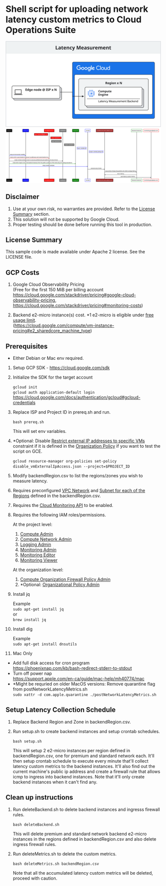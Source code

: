 # Shell script for uploading network latency custom metrics to Cloud Operations Suite

![screenshot](Architecture.svg)
![screenshot](Sequence.svg)

## Disclaimer

1. Use at your own risk, no warranties are provided. Refer to the [License Summary](#license-summary) section.
2. This solution will not be supported by Google Cloud.
3. Proper testing should be done before running this tool in production.

## License Summary

This sample code is made available under Apache 2 license. See the LICENSE file.

## GCP Costs

1. Google Cloud Observability Pricing  
(Free for the first 150 MiB per billing account https://cloud.google.com/stackdriver/pricing#google-cloud-observability-pricing, https://cloud.google.com/stackdriver/pricing#monitoring-costs)

1. Backend e2-micro instance(s) cost.
   *1 e2-micro is eligible under [free usage limit](https://cloud.google.com/free/docs/gcp-free-tier).  
   (https://cloud.google.com/compute/vm-instance-pricing#e2_sharedcore_machine_type)

## Prerequisites

* Either Debian or Mac env required.

1. Setup GCP SDK - <https://cloud.google.com/sdk>

1. Initialize the SDK for the target account

   `gcloud init`  
   `gcloud auth application-default login`  
   <https://cloud.google.com/docs/authentication/gcloud#gcloud-credentials>

1. Replace ISP and Project ID in prereq.sh and run.

   `bash prereq.sh`

   This will set env variables.

1. *Optional: Disable [Restrict external IP addresses to specific VMs](https://cloud.google.com/compute/docs/ip-addresses/configure-static-external-ip-address#disableexternalip) constraint if it is defined in the [Organization Policy](https://cloud.google.com/resource-manager/docs/organization-policy/overview) if you want to test the script on GCE.

   `gcloud resource-manager org-policies set-policy disable_vmExternalIpAccess.json --project=$PROJECT_ID`

1. Modify backendRegion.csv to list the regions/zones you wish to measure latency.

1. Requires preconfigured [VPC Network](https://cloud.google.com/vpc/docs/vpc) and [Subnet for each of the Regions](https://cloud.google.com/vpc/docs/vpc#subnet-ranges) defined in the backendRegion.csv.

1. Requires the [Cloud Monitoring API](https://cloud.google.com/monitoring/api/v3) to be enabled. 

1. Requires the following IAM roles/permissions.

   At the project level: 
   1. [Compute Admin](https://cloud.google.com/iam/docs/understanding-roles#compute.admin)
   1. [Compute Network Admin](https://cloud.google.com/iam/docs/understanding-roles#compute.networkAdmin)
   1. [Logging Admin](https://cloud.google.com/iam/docs/understanding-roles#logging.admin)
   1. [Monitoring Admin](https://cloud.google.com/iam/docs/understanding-roles#monitoring.admin)
   1. [Monitoring Editor](https://cloud.google.com/iam/docs/understanding-roles#monitoring.editor)
   1. [Monitoring Viewer](https://cloud.google.com/iam/docs/understanding-roles#monitoring.viewer)

   At the organization level: 
   1. [Compute Organization Firewall Policy Admin](https://cloud.google.com/iam/docs/understanding-roles#compute.orgFirewallPolicyAdmin)
   1. *Optional: [Organizational Policy Admin](https://cloud.google.com/iam/docs/understanding-roles#orgpolicy.policyAdmin)

1. Install jq  

   Example  
   `sudo apt-get install jq`  
   or  
   `brew install jq`

1. Install dig

   Example  
   `sudo apt-get install dnsutils`

1. Mac Only

* Add full disk access for cron program  
  <https://phoenixnap.com/kb/bash-redirect-stderr-to-stdout>
* Turn off power nap  
  <https://support.apple.com/en-ca/guide/mac-help/mh40774/mac>
* *Might be requried on older MacOS versions: Remove quarantine flag from postNetworkLatencyMetrics.sh  
   `sudo xattr -d com.apple.quarantine ./postNetworkLatencyMetrics.sh`  

## Setup Latency Collection Schedule

1. Replace Backend Region and Zone in backendRegion.csv.

1. Run setup.sh to create backend instances and setup crontab schedules.

    `bash setup.sh`

   This will setup 2 e2-micro instances per region defined in backendRegion.csv, one for premium and standard network each. It'll then setup crontab schedule to execute every minute that'll collect latency custom metrics to the backend instances. It'll also find out the current machine's public ip address and create a firewall rule that allows icmp to ingress into backend instances. Note that it'll only create backend instances when it can't find any.

## Clean up instructions

1. Run deleteBackend.sh to delete backend instances and ingresss firewall rules.

    `bash deleteBackend.sh`

   This will delete premium and standard network backend e2-micro instances in the regions defined in backendRegion.csv and also delete ingress firewall rules.

2. Run deleteMetrics.sh to delete the custom metrics.

    `bash deleteMetrics.sh backendRegion.csv`

   Note that all the accumulated latency custom metrics will be deleted, proceed with caution.
